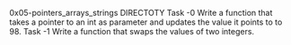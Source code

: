 0x05-pointers_arrays_strings DIRECTOTY
Task -0 Write a function that takes a pointer to an int as parameter and updates the value it points to to 98.
Task -1 Write a function that swaps the values of two integers.
